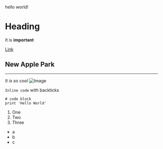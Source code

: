 hello world!
# Heading
It is **important**

[Link](https://www.apple.com)


## New Apple Park
------------------
*It is so cool* 
![Image](https://content.fortune.com/wp-content/uploads/2020/03/Apple-Campus-Silicon-Valley-Coronavirus.jpg)

`Inline code` with backticks

```
# code block
print 'Hello World'
```

1. One 
2. Two
3. Three


* a
* b
* c

